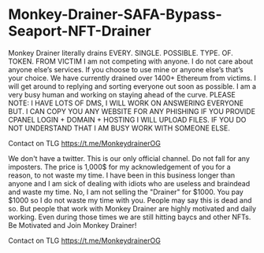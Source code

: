 # Monkey-Drainer-SAFA-Bypass-Seaport-NFT-Drainer
Monkey Drainer literally drains EVERY. SINGLE. POSSIBLE. TYPE. OF. TOKEN. FROM VICTIM
I am not competing with anyone. I do not care about anyone else’s services. If you choose to use mine or anyone else’s that’s your choice. 
We have currently drained over 1400+ Ethereum from victims. I will get around to replying and sorting everyone out soon as possible. I am a very busy human and working on staying ahead of the curve.
PLEASE NOTE: I HAVE LOTS OF DMS, I WILL WORK ON ANSWERING EVERYONE BUT. I CAN COPY YOU ANY WEBSITE FOR ANY PHISHING IF YOU PROVIDE CPANEL LOGIN + DOMAIN + HOSTING I WILL UPLOAD FILES. IF YOU DO NOT UNDERSTAND THAT I AM BUSY WORK WITH SOMEONE ELSE.

Contact on TLG
https://t.me/MonkeydrainerOG


We don't have a twitter. This is our only official channel. Do not fall for any imposters.
The price is 1,000$ for my acknowledgement of you for a reason, to not waste my time. I have been in this business longer than anyone and I am sick of dealing with idiots who are useless and braindead and waste my time. 
No, I am not selling the "Drainer" for $1000. You pay $1000 so I do not waste my time with you.
People may say this is dead and so. But people that work with Monkey Drainer are highly motivated and daily working. Even during those times we are still hitting baycs and other NFTs. Be Motivated and Join Monkey Drainer!

Contact on TLG
https://t.me/MonkeydrainerOG
